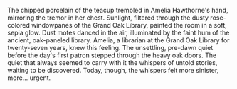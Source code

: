 The chipped porcelain of the teacup trembled in Amelia Hawthorne's hand, mirroring the tremor in her chest.  Sunlight, filtered through the dusty rose-colored windowpanes of the Grand Oak Library, painted the room in a soft, sepia glow.  Dust motes danced in the air, illuminated by the faint hum of the ancient, oak-paneled library.  Amelia, a librarian at the Grand Oak Library for twenty-seven years, knew this feeling. The unsettling, pre-dawn quiet before the day's first patron stepped through the heavy oak doors.  The quiet that always seemed to carry with it the whispers of untold stories, waiting to be discovered. Today, though, the whispers felt more sinister, more… urgent.
